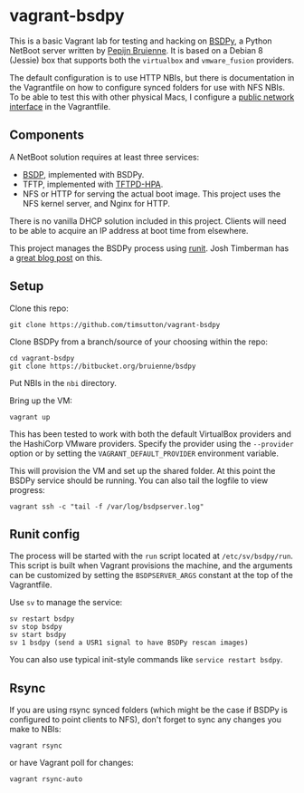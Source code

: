 # vagrant-bsdpy
This is a basic Vagrant lab for testing and hacking on [BSDPy](https://bitbucket.org/bruienne/bsdpy), a Python NetBoot server written by [Pepijn Bruienne](http://enterprisemac.bruienne.com). It is based on a Debian 8 (Jessie) box that supports both the `virtualbox` and `vmware_fusion` providers.

The default configuration is to use HTTP NBIs, but there is documentation in the Vagrantfile on how to configure synced folders for use with NFS NBIs. To be able to test this with other physical Macs, I configure a [public network interface](https://docs.vagrantup.com/v2/networking/public_network.html) in the Vagrantfile.

## Components

A NetBoot solution requires at least three services:

* [BSDP](http://en.wikipedia.org/wiki/Boot_Service_Discovery_Protocol), implemented with BSDPy.
* TFTP, implemented with [TFTPD-HPA](http://chschneider.eu/linux/server/tftpd-hpa.shtml).
* NFS or HTTP for serving the actual boot image. This project uses the NFS kernel server, and Nginx for HTTP.

There is no vanilla DHCP solution included in this project. Clients will need to be able to acquire an IP address at boot time from elsewhere.

This project manages the BSDPy process using [runit](http://smarden.org/runit). Josh Timberman has a [great blog post](http://jtimberman.housepub.org/blog/2012/12/29/process-supervision-solved-problem) on this.

## Setup

Clone this repo:

```
git clone https://github.com/timsutton/vagrant-bsdpy
```

Clone BSDPy from a branch/source of your choosing within the repo:

```
cd vagrant-bsdpy
git clone https://bitbucket.org/bruienne/bsdpy
```

Put NBIs in the `nbi` directory.

Bring up the VM:

`vagrant up`

This has been tested to work with both the default VirtualBox providers and the HashiCorp VMware providers. Specify the provider using the `--provider` option or by setting the `VAGRANT_DEFAULT_PROVIDER` environment variable.

This will provision the VM and set up the shared folder. At this point the BSDPy service should be running. You can also tail the logfile to view progress:

`vagrant ssh -c "tail -f /var/log/bsdpserver.log"`

## Runit config

The process will be started with the `run` script located at `/etc/sv/bsdpy/run`. This script is built when Vagrant provisions the machine, and the arguments can be customized by setting the `BSDPSERVER_ARGS` constant at the top of the Vagrantfile.

Use `sv` to manage the service:

```
sv restart bsdpy
sv stop bsdpy
sv start bsdpy
sv 1 bsdpy (send a USR1 signal to have BSDPy rescan images)
```

You can also use typical init-style commands like `service restart bsdpy`.

## Rsync

If you are using rsync synced folders (which might be the case if BSDPy is configured to point clients to NFS), don't forget to sync any changes you make to NBIs:

`vagrant rsync`

or have Vagrant poll for changes:

`vagrant rsync-auto`
